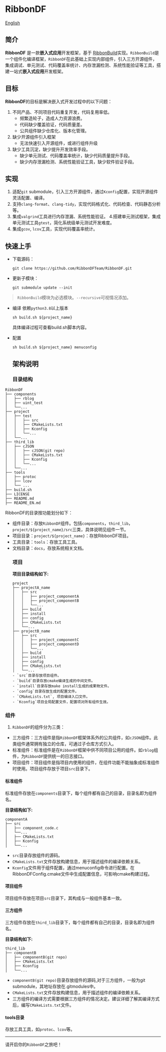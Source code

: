 # RibbonDF
[English](README_EN.md)

## 简介
**RibbonDF** 是一款**嵌入式应用**开发框架，基于 [RibbonBuild](https://github.com/RibbonDFTeam/RibbonBuild)实现。`RibbonBuild`是一个组件化编译框架，`RibbonDF`在此基础上实现内部组件，引入三方开源组件，集成调试、单元测试、代码覆盖率统计、内存泄漏检测、系统性能验证等工具，搭建一站式**嵌入式应用**开发框架。

## 目标
**RibbonDF**的目标是解决嵌入式开发过程中的以下问题：
1. 不同产品、不同项目代码重复开发，代码复用率低。
   - 频繁造轮子，造成人力资源浪费。
   - 代码缺少覆盖验证，代码质量差。
   - 公共组件缺少仓库化、版本化管理。
2. 缺少开源组件引入框架
   - 无法快速引入开源组件，或进行组件升级
3. 缺少工具沉淀，缺少提升开发效率手段。
   - 缺少单元测试、代码覆盖率统计，缺少代码质量提升手段。
   - 缺少内存泄漏检测、系统性能验证工具，缺少软件验证手段。

## 实现
1.  适配`git` submodule，引入三方开源组件，通过`Kconfig`配置，实现开源组件灵活配置、编译。
2.  支持`clang-format`、`clang-tidy`，实现代码格式化、代码检查、代码静态分析等。
3. 集成`valgrind`工具进行内存泄漏、系统性能验证。
4.搭建单元测试框架，集成单元测试工具`gtest`，简化系统级单元测试开发难度。
5. 集成`gcov`, `lcov`工具，实现代码覆盖率统计。

## 快速上手
- 下载源码：
  ```
  git clone https://github.com/RibbonDFTeam/RibbonDF.git
  ```
- 更新子模块：
   ```
   git submodule update --init
   ```
> `RibbonBuild`模块为必选模块。`--recursive`可视情况添加。

- 编译
    依赖`python3.8`以上版本
    ```
    sh build.sh ${project_name}
    ```
    具体编译过程可查看build.sh脚本内容。
- 配置
    ```
    sh build.sh ${project_name} menuconfig
    ```

   ## 架构说明

   ### 目录结构
```
RibbonDF
├── components
│   ├── rblog
│   ├── uint_test
│   └──...
├── project
│   ├── test
│   │   ├── src
│   │   ├── CMakeLists.txt
│   │   ├── Kconfig
│   │   └──...
│   └──...
├── third_lib
│   ├── cJSON
│   │   ├── cJSON(git repo)
│   │   ├── CMakeLists.txt
│   │   ├── Kconfig
│   │   └──...
│   └──...
├── tools
│   ├── protoc
│   ├── lcov
│   └── ...
├── build.sh
├── LICENSE
├── README.md
├── README_EN.md
```

RibbonDF的目录按功能划分如下：
- 组件目录：存放`RibbonDF`组件。包括`components`，`third_lib`，`project/${project_name}/src`三类，具体说明见组件一节。
- 项目目录：`project/${project_name}`：存放RibbonDF项目。
- 工具目录：`tools`：存放工具工具。
- 文档目录：`docs`，存放系统相关文档。
   ### 项目
   **项目目录结构如下:**
   ```
   project
   ├── projectA_name
   │   ├── src
   │   │   ├── project_componentA
   │   │   ├── project_componentB
   │   │   └──...
   │   ├── build
   │   ├── install
   │   ├── config
   │   ├── CMakeLists.txt
   │   └──...
   ├── projectB_name
   │   ├── src
   │   │   ├── project_componentC
   │   │   ├── project_componentD
   │   │   └──...
   │   ├── build
   │   ├── install
   │   ├── config
   │   ├── CMakeLists.txt
   │   └──...  ```
   - `src`目录存放项目组件。
   - `build`目录存放cmake编译生成的中间文件。
   - `install`目录存放make install生成的成果物文件。
   - `config`目录存放生成的配置文件。
   - `CMakeLists.txt`, 项目编译入口文件。
   - `Kconfig`项目全局配置文件，配置项对所有组件生效。

### 组件
 1. `RibbonDF`的组件分为三类：
   - 三方组件：三方组件是指`RibbonDF`框架体系外的公共组件，如`cJSON`组件。此类组件通常拥有独立的仓库，可通过子仓库方式引入。
   - 标准组件：标准组件是在`RibbonDF`框架中供不同项目公用的组件。如`rblog`组件，为`RibbonDF`提供统一的日志接口。
   - 项目组件：项目组件是指项目内使用的组件，在组件功能不能抽象成标准组件时使用。项目组件存放于项目`src`目录下。

   #### 标准组件
   标准组件存放在`components`目录下，每个组件都有自己的目录，目录名即为组件名。

   **目录结构如下:**
   ```
   componentA
   ├── src
   │   ├── component_code.c
   │   └──...
   │   ├── CMakeLists.txt
   │   ├── Kconfig
   │   └──...
   ```
   - `src`目录存放组件的源码。
   - `CMakeLists.txt`文件存放构建信息，用于描述组件的编译依赖关系。
   - `Kconfig`文件用于组件配置，通过menuconfig命令进行配置。在RibbonDFConfig.cmake文件中生成配置信息，可影响cmake构建过程。

   #### 项目组件
   项目组件存放在项目`src`目录下，其构成与一般组件基本一致。

   #### 三方组件
   三方组件存放在`third_lib`目录下，每个组件都有自己的目录，目录名即为组件名。

   **目录结构如下:**
   ```
   third_lib
   ├── componentB
   │   ├── componentB(git repo)
   │   ├── CMakeLists.txt
   │   ├── Kconfig
   │   └──...
   ```
   - `componentB(git repo)`目录存放组件的源码,对于三方组件，一般为git submodule，其地址存放在.gitmodules中。
   - `CMakeLists.txt`文件存放构建信息，用于描述组件的编译依赖关系。
   - 三方组件的编译方式需要根据三方组件的情况决定。建议详细了解其编译方式后，编写`CMakeLists.txt`文件。

   #### tools目录
   存放工具工具，如`protoc`、`lcov`等。

---
请开启你的`RibbonDF`之旅吧！